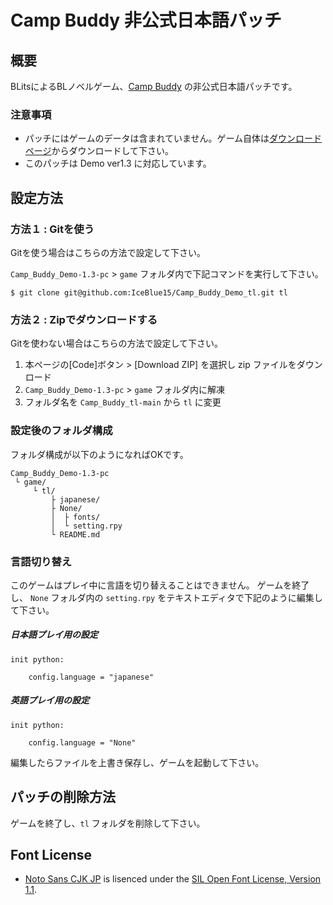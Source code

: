 # Camp Buddy 非公式日本語パッチ

## 概要

BLitsによるBLノベルゲーム、[Camp Buddy](https://www.blitsgames.com/product/camp-buddy-digital-download/) の非公式日本語パッチです。

### 注意事項

 * パッチにはゲームのデータは含まれていません。ゲーム自体は[ダウンロードページ](https://www.blitsgames.com/product/camp-buddy-demo/)からダウンロードして下さい。
 * このパッチは Demo ver1.3 に対応しています。

## 設定方法

### 方法１ : Gitを使う

Gitを使う場合はこちらの方法で設定して下さい。

`Camp_Buddy_Demo-1.3-pc` > `game` フォルダ内で下記コマンドを実行して下さい。

```
$ git clone git@github.com:IceBlue15/Camp_Buddy_Demo_tl.git tl
```

### 方法２ : Zipでダウンロードする

Gitを使わない場合はこちらの方法で設定して下さい。

1. 本ページの[Code]ボタン > [Download ZIP] を選択し zip ファイルをダウンロード
1. `Camp_Buddy_Demo-1.3-pc` > `game` フォルダ内に解凍
1. フォルダ名を `Camp_Buddy_tl-main` から `tl` に変更

### 設定後のフォルダ構成

フォルダ構成が以下のようになればOKです。

```
Camp_Buddy_Demo-1.3-pc
 └ game/
     └ tl/
         ├ japanese/
         ├ None/
         │  ├ fonts/
         │  └ setting.rpy
         └ README.md
```

### 言語切り替え

このゲームはプレイ中に言語を切り替えることはできません。
ゲームを終了し、 `None` フォルダ内の `setting.rpy` をテキストエディタで下記のように編集して下さい。

##### 日本語プレイ用の設定

```
init python:

    config.language = "japanese"
```

##### 英語プレイ用の設定

```
init python:

    config.language = "None"
```

編集したらファイルを上書き保存し、ゲームを起動して下さい。

## パッチの削除方法

ゲームを終了し、`tl` フォルダを削除して下さい。

## Font License

* [Noto Sans CJK JP](https://www.google.com/get/noto/#sans-jpan) is lisenced under the [SIL Open Font License, Version 1.1](http://scripts.sil.org/cms/scripts/page.php?item_id=OFL).
